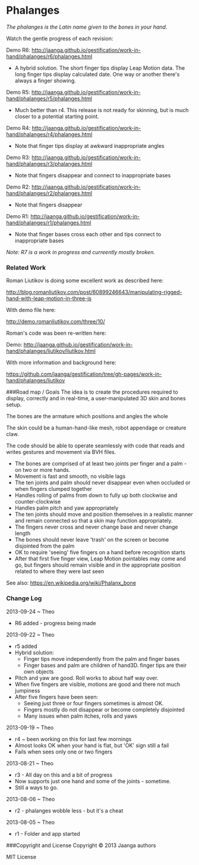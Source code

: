Phalanges
=========
_The phalanges is the Latin name given to the bones in your hand._


Watch the gentle progress of each revision:

Demo R6: http://jaanga.github.io/gestification/work-in-hand/phalanges/r6/phalanges.html  
- A hybrid solution. The short finger tips display Leap Motion data. The long finger tips display calculated date. One way or another there's always a finger showing.

Demo R5: http://jaanga.github.io/gestification/work-in-hand/phalanges/r5/phalanges.html  
- Much better than r4. This release is not ready for skinning, but is much closer to a potential starting point.

Demo R4: http://jaanga.github.io/gestification/work-in-hand/phalanges/r4/phalanges.html  
- Note that finger tips display at awkward inappropriate angles

Demo R3: http://jaanga.github.io/gestification/work-in-hand/phalanges/r3/phalanges.html  
- Note that fingers disappear and connect to inappropriate bases

Demo R2: http://jaanga.github.io/gestification/work-in-hand/phalanges/r2/phalanges.html  
- Note that fingers disappear

Demo R1: http://jaanga.github.io/gestification/work-in-hand/phalanges/r1/phalanges.html  
- Note that finger bases cross each other and tips connect to inappropriate bases

_Note: R7 is a work in progress and curreently mostly broken._  

### Related Work
Roman Liutikov is doing some excellent work as described here:

http://blog.romanliutikov.com/post/60899246643/manipulating-rigged-hand-with-leap-motion-in-three-js

With demo file here:

http://demo.romanliutikov.com/three/10/

Roman's code was been re-written here:

Demo: http://jaanga.github.io/gestification/work-in-hand/phalanges/liutikov/liutikov.html

With more information and background here:

https://github.com/jaanga/gestification/tree/gh-pages/work-in-hand/phalanges/liutikov

 
###Road map / Goals
The idea is to create the procedures required to display, correctly and in real-time, a user-manipulated 3D skin and bones setup.

The bones are the armature which positions and angles the whole

The skin could be a human-hand-like mesh, robot appendage or creature claw.

The code should be able to operate seamlessly with code that reads and writes gestures and movement via BVH files.

* The bones are comprised of at least two joints per finger and a palm - on two or more hands.
* Movement is fast and smooth, no visible lags
* The ten joints and palm should never disappear even when occluded or when fingers clumped together
* Handles rolling of palms from down to fully up both clockwise and counter-clockwise
* Handles palm pitch and yaw appropriately 
* The ten joints should move and position themselves in a realistic manner and remain connected so that a skin may function appropriately.
* The fingers never cross and never change base and never change length
* The bones should never leave 'trash' on the screen or become disjointed from the palm
* OK to require 'seeing' five fingers on a hand before recognition starts
* After that first five finger view, Leap Motion pointables may come and go, but fingers should remain visible and in the appropriate position related to where they were last seen


See also: https://en.wikipedia.org/wiki/Phalanx_bone

### Change Log

2013-09-24 ~ Theo
* R6 added - progress being made

2013-09-22 ~ Theo
* r5 added
* Hybrid solution: 
	* Finger tips move independently from the palm and finger bases
	* Finger bases and palm are children of hand3D. finger tips are their own objects
* Pitch and yaw are good. Roll works to about half way over.
* When five fingers are visible, motions are good and there not much jumpiness
* After five fingers have been seen:
	* Seeing just three or four fingers sometimes is almost OK.
	* Fingers mostly do not disappear or become completely disjointed
	* Many issues when palm itches, rolls and yaws
 
2013-09-19 ~ Theo
* r4 ~ been working on this for last few mornings
* Almost looks OK when your hand is flat, but 'OK' sign still a fail
* Fails when sees only one or two fingers

2013-08-21 ~ Theo
* r3 - All day on this and a bit of progress
* Now supports just one hand and some of the joints - sometime.
* Still a ways to go.

2013-08-06 ~ Theo
* r2 - phalanges wobble less - but it's a cheat

2013-08-05 ~ Theo
* r1 - Folder and app started


###Copyright and License
Copyright &copy; 2013 Jaanga authors

MIT License